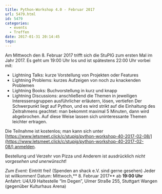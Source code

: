 ```yaml
---
title: Python-Workshop 4.0 - Februar 2017
url: 5479.html
id: 5479
categories:
  - events
  - Treffen
date: 2017-01-31 20:14:45
tags:
---
```


Am Mittwoch den 8\. Februar 2017 trifft sich die StuPIG zum ersten Mal im Jahr 2017\. Es geht um 19:00 Uhr los und ist spätestens 22:00 Uhr vorbei mit:

*   Lightning Talks: kurze Vorstellung von Projekten oder Features
*   Lightning Problems: kurzes Aufzeigen von noch zu knackenden Problemen
*   Lightning Books: Buchvorstellung in kurz und knapp
*   Lightning Discussions: anschließend die Themen in jeweiligen Interessensgruppen ausführlicher erläutern, lösen, vertiefen
Der Schwerpunkt liegt auf Python, und es wird strikt auf die Einhaltung des Zeitrahmens geachtet: man bekommt maximal 5 Minuten, dann wird abgebrochen. Auf diese Weise lassen sich uninteressante Themen leichter ertragen.

Die Teilnahme ist kostenlos; man kann sich unter [https://www.letsmeet.click/c/stupig/python-workshop-40-2017-02-08/](https://www.letsmeet.click/c/stupig/python-workshop-40-2017-02-08/) anmelden.

Bestellung und Verzehr von Pizza und Anderem ist ausdrücklich _nicht vorgesehen und unerwünscht_!

_Zum Event:_
Eintritt frei! (Spenden an shack e.V. sind gerne gesehen) Jeder ist willkommen!
Datum: Mittwoch,** 8\. Februar 2017** ab **19:00 Uhr**
Anfahrt: U4/U9 Haltestelle “Im Degen”, Ulmer Straße 255, Stuttgart Wangen (gegenüber Kulturhaus Arena)